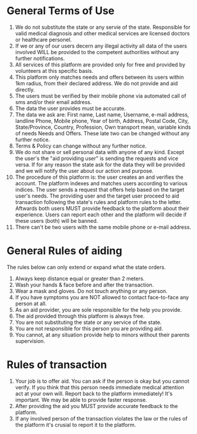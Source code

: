 # General Terms of Use
1. We do not substitute the state or any servie of the state. Responsible for valid medical diagnosis and other medical services are licensed doctors or healthcare personel.
2. If we or any of our users decern any illegal activity all data of the users involved WILL be provided to the competent authorities without any further notifications.
3. All services of this platform are provided only for free and provided by volunteers at this specific basis.
4. This platform only matches needs and offers between its users within 1km radius, from their declared address. We do not provide and aid directly.
5. The users must be verified by their mobile phone via automated call of sms and/or their email address.
6. The data the user provides must be accurate.
7. The data we ask are:  First name,  Last name, Username,  e-mail address, landline Phone, Mobile phone,  Year of birth, Address,  Postal Code, City,  State/Province, Country, Profession,  Own transport mean, variable kinds of needs Needs and Offers. These late two can be changed without any further notice.
8. Terms & Policy can change without any further notice.
9. We do not share or sell personal data with anyone of any kind. Except the user's the "aid providing user" is sending the requests and vice versa. If for any reason the state ask for the data they will be provided and we will notify the user about our action and purpose.
10. The procedure of this platform is: the user creates an and verifies the account. The platform indexes and matches users according to various indices. The user sends a request that offers help based on the target user's needs. The providing user and the target user proceed to aid transaction following the state's rules and platform rules to the letter. Aftwards both users MUST provide feedback to the platform about their experience. Users can report each other and the platform will decide if these users (both) will be banned.
11. There can't be two users with the same mobile phone or e-mail address.

# General Rules of aiding
The rules below can only extend or expand what the state orders.
1. Always keep distance equal or greater than 2 meters.
2. Wash your hands & face before and after the transaction.
3. Wear a mask and gloves. Do not touch anything or any person.
4. If you have symptoms you are NOT allowed to contact face-to-face any person at all.
5. As an aid provider, you are sole responsible for the help you provide.
6. The aid provided through this platform is always free.
7. You are not substituting the state or any service of the state.
8. You are not responsible for this person you are providing aid.
9. You cannot, at any situation provide help to minors without their parents supervision.

# Rules of transaction
1. Your job is to offer aid. You can ask if the person is okay but you cannot verify. If you think that this person needs immediate medical attention act at your own will. Report back to the platform immediately! It's important. We may be able to provide faster response.
2. After providing the aid you MUST provide accurate feedback to the platform.
3. If any involved person of the transaction violates the law or the rules of the platform it's crusial to report it to the platform.
